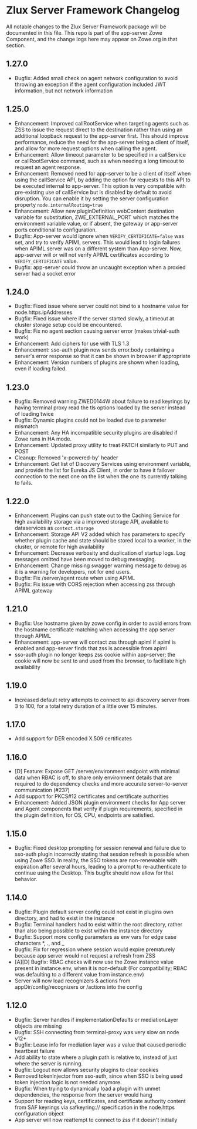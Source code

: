 # Zlux Server Framework Changelog

All notable changes to the Zlux Server Framework package will be documented in this file.
This repo is part of the app-server Zowe Component, and the change logs here may appear on Zowe.org in that section.

## 1.27.0

- Bugfix: Added small check on agent network configuration to avoid throwing an exception if the agent configuration included JWT information, but not network information

## 1.25.0

- Enhancement: Improved callRootService when targeting agents such as ZSS to issue the request direct to the destination rather than using an additional loopback request to the app-server first. This should improve performance, reduce the need for the app-server being a client of itself, and allow for more request options when calling the agent.
- Enhancement: Allow timeout parameter to be specified in a callService or callRootService command, such as when needing a long timeout to request an agent response.
- Enhancement: Removed need for app-server to be a client of itself when using the callService API, by adding the option for requests to this API to be executed internal to app-server. This option is very compatible with pre-existing use of callService but is disabled by default to avoid disruption. You can enable it by setting the server configuration property `node.internalRouting=true`
- Enhancement: Allow new pluginDefinition webContent destination variable for substitution, ZWE_EXTERNAL_PORT which matches the environment variable value, or if absent, the gateway or app-server ports conditional to configuration.
- Bugfix: App-server would ignore when `VERIFY_CERTIFICATE=false` was set, and try to verify APIML servers. This would lead to login failures when APIML server was on a different system than App-server. Now, app-server will or will not verify APIML certificates according to `VERIFY_CERTIFICATE` value.
- Bugfix: app-server could throw an uncaught exception when a proxied server had a socket error

## 1.24.0

- Bugfix: Fixed issue where server could not bind to a hostname value for node.https.ipAddresses
- Bugfix: Fixed issue where if the server started slowly, a timeout at cluster storage setup could be encountered.
- Bugfix: Fix no agent section causing server error (makes trivial-auth work)
- Enhancement: Add ciphers for use with TLS 1.3
- Enhancement: sso-auth plugin now sends error.body containing a server's error response so that it can be shown in browser if appropriate
- Enhancement: Version numbers of plugins are shown when loading, even if loading failed.

## 1.23.0

- Bugfix: Removed warning ZWED0144W about failure to read keyrings by having terminal proxy read the tls options loaded by the server instead of loading twice
- Bugfix: Dynamic plugins could not be loaded due to parameter mismatch
- Enhancement: Any HA incompatible security plugins are disabled if Zowe runs in HA mode.
- Enhancement: Updated proxy utility to treat PATCH similarly to PUT and POST
- Cleanup: Removed 'x-powered-by' header
- Enhancement: Get list of Discovery Services using environment variable, and provide the list for Eureka JS Client, in order to have it failover connection to the next one on the list when the one its currently talking to fails.

## 1.22.0

- Enhancement: Plugins can push state out to the Caching Service for high availability storage via a improved storage API, available to dataservices as `context.storage`
- Enhancement: Storage API V2 added which has parameters to specify whether plugin cache and state should be stored local to a worker, in the cluster, or remote for high availability
- Enhancement: Decrease verbosity and duplication of startup logs. Log messages omitted have been moved to debug messaging.
- Enhancement: Change missing swagger warning message to debug as it is a warning for developers, not for end users.
- Bugfix: Fix /server/agent route when using APIML
- Bugfix: Fix issue with CORS rejection when accessing zss through APIML gateway 

## 1.21.0

- Bugfix: Use hostname given by zowe config in order to avoid errors from the hostname certificate matching when accessing the app server through APIML
- Enhancement: app-server will contact zss through apiml if apiml is enabled and app-server finds that zss is accessible from apiml
- sso-auth plugin no longer keeps zss cookie within app-server; the cookie will now be sent to and used from the browser, to facilitate high availability

## 1.19.0

- Increased default retry attempts to connect to api discovery server from 3 to 100, for a total retry duration of a little over 15 minutes.

## 1.17.0

- Add support for DER encoded X.509 certificates

## 1.16.0

- [D] Feature: Expose GET /server/environment endpoint with minimal data when RBAC is off, to share only environment details that are required to do dependency checks and more accurate server-to-server communication (#237)
- Add support for PKCS#12 certificates and certificate authorities
- Enhancement: Added JSON plugin environment checks for App server and Agent components that verify if plugin requirements, specified in
the plugin definition, for OS, CPU, endpoints are satisfied.

## 1.15.0

- Bugfix: Fixed desktop prompting for session renewal and failure due to sso-auth plugin incorrectly stating that session refresh is possible when using Zowe SSO. In reality, the SSO tokens are non-renewable with expiration after several hours, leading to a prompt to re-authenticate to continue using the Desktop. This bugfix should now allow for that behavior.

## 1.14.0

- Bugfix: Plugin default server config could not exist in plugins own directory, and had to exist in the instance
- Bugfix: Terminal handlers had to exist within the root directory, rather than also being possible to exist within the instance directory
- Bugfix: Support more config parameters as env vars for edge case characters *, ., and _
- Bugfix: Fix for regression where session would expire prematurely because app server would not request a refresh from ZSS
- [A][D] Bugfix: RBAC checks will now use the Zowe instance value present in instance.env, when it is non-default (For compatibility; RBAC was defaulting to a different value from instance.env)
- Server will now load recognizers & actions from appDir/config/recognizers or /actions into the config

## 1.12.0

- Bugfix: Server handles if implementationDefaults or mediationLayer objects are missing
- Bugfix: SSH connecting from terminal-proxy was very slow on node v12+
- Bugfix: Lease info for mediation layer was a value that caused periodic heartbeat failure
- Add ability to state where a plugin path is relative to, instead of just where the server is running.
- Bugfix: Logout now allows security plugins to clear cookies
- Removed tokenInjector from sso-auth, since when SSO is being used token injection logic is not needed anymore.
- Bugfix: When trying to dynamically load a plugin with unmet dependencies, the response from the server would hang
- Support for reading keys, certificates, and certificate authority content from SAF keyrings via safkeyring:// specification in the node.https configuration object
- App server will now reattempt to connect to zss if it doesn't initially

